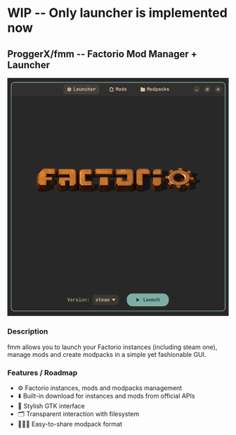 # WIP -- Only launcher is implemented now

## ProggerX/fmm -- Factorio Mod Manager + Launcher
![screenshot](./screenshot.png)

### Description
fmm allows you to launch your Factorio instances (including steam one), manage mods and create modpacks in a simple yet fashionable GUI.

### Features / Roadmap
- ⚙️ Factorio instances, mods and modpacks management
- ⬇️ Built-in download for instances and mods from official APIs
- 🎨 Stylish GTK interface
- 🗂️ Transparent interaction with filesystem
- 🧑‍🤝‍🧑 Easy-to-share modpack format
